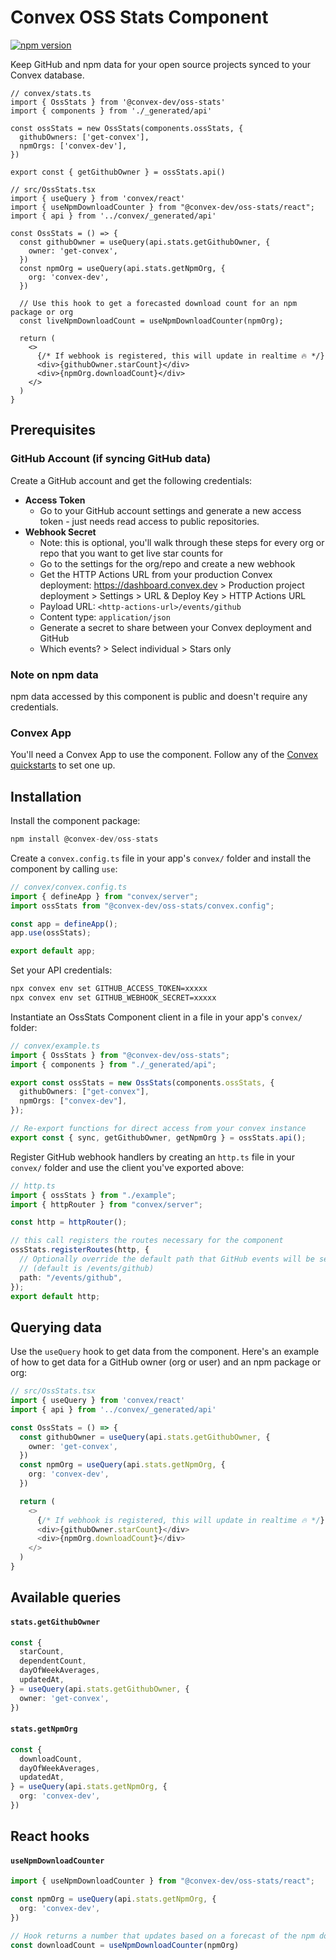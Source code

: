 # Convex OSS Stats Component

[![npm version](https://badge.fury.io/js/@convex-dev%2Foss-stats.svg)](https://badge.fury.io/js/@convex-dev%2Foss-stats)

<!-- START: Include on https://convex.dev/components -->

Keep GitHub and npm data for your open source projects synced to your Convex database.

```tsx
// convex/stats.ts
import { OssStats } from '@convex-dev/oss-stats'
import { components } from './_generated/api'

const ossStats = new OssStats(components.ossStats, {
  githubOwners: ['get-convex'],
  npmOrgs: ['convex-dev'],
})

export const { getGithubOwner } = ossStats.api()

// src/OssStats.tsx
import { useQuery } from 'convex/react'
import { useNpmDownloadCounter } from "@convex-dev/oss-stats/react";
import { api } from '../convex/_generated/api'

const OssStats = () => {
  const githubOwner = useQuery(api.stats.getGithubOwner, {
    owner: 'get-convex',
  })
  const npmOrg = useQuery(api.stats.getNpmOrg, {
    org: 'convex-dev',
  })

  // Use this hook to get a forecasted download count for an npm package or org
  const liveNpmDownloadCount = useNpmDownloadCounter(npmOrg);

  return (
    <>
      {/* If webhook is registered, this will update in realtime 🔥 */}
      <div>{githubOwner.starCount}</div>
      <div>{npmOrg.downloadCount}</div>
    </>
  )
}
```

## Prerequisites

### GitHub Account (if syncing GitHub data)

Create a GitHub account and get the following credentials:

- **Access Token**
  - Go to your GitHub account settings and generate a new access token - just
    needs read access to public repositories.
- **Webhook Secret**
  - Note: this is optional, you'll walk through these steps for every org or repo
    that you want to get live star counts for
  - Go to the settings for the org/repo and create a new webhook
  - Get the HTTP Actions URL from your production Convex deployment: https://dashboard.convex.dev > Production project deployment > Settings > URL & Deploy Key > HTTP Actions URL
  - Payload URL: `<http-actions-url>/events/github`
  - Content type: `application/json`
  - Generate a secret to share between your Convex deployment and GitHub
  - Which events? > Select individual > Stars only

### Note on npm data

npm data accessed by this component is public and doesn't require any credentials.

### Convex App

You'll need a Convex App to use the component. Follow any of the [Convex quickstarts](https://docs.convex.dev/home) to set one up.

## Installation

Install the component package:

```ts
npm install @convex-dev/oss-stats
```

Create a `convex.config.ts` file in your app's `convex/` folder and install the component by calling `use`:

```ts
// convex/convex.config.ts
import { defineApp } from "convex/server";
import ossStats from "@convex-dev/oss-stats/convex.config";

const app = defineApp();
app.use(ossStats);

export default app;
```

Set your API credentials:

```sh
npx convex env set GITHUB_ACCESS_TOKEN=xxxxx
npx convex env set GITHUB_WEBHOOK_SECRET=xxxxx
```

Instantiate an OssStats Component client in a file in your app's `convex/` folder:

```ts
// convex/example.ts
import { OssStats } from "@convex-dev/oss-stats";
import { components } from "./_generated/api";

export const ossStats = new OssStats(components.ossStats, {
  githubOwners: ["get-convex"],
  npmOrgs: ["convex-dev"],
});

// Re-export functions for direct access from your convex instance
export const { sync, getGithubOwner, getNpmOrg } = ossStats.api();
```

Register GitHub webhook handlers by creating an `http.ts` file in your `convex/` folder and use the client you've exported above:

```ts
// http.ts
import { ossStats } from "./example";
import { httpRouter } from "convex/server";

const http = httpRouter();

// this call registers the routes necessary for the component
ossStats.registerRoutes(http, {
  // Optionally override the default path that GitHub events will be sent to
  // (default is /events/github)
  path: "/events/github",
});
export default http;
```

## Querying data

Use the `useQuery` hook to get data from the component. Here's an example of how to get data for a GitHub owner (org or user) and an npm package or org:

```ts
// src/OssStats.tsx
import { useQuery } from 'convex/react'
import { api } from '../convex/_generated/api'

const OssStats = () => {
  const githubOwner = useQuery(api.stats.getGithubOwner, {
    owner: 'get-convex',
  })
  const npmOrg = useQuery(api.stats.getNpmOrg, {
    org: 'convex-dev',
  })

  return (
    <>
      {/* If webhook is registered, this will update in realtime 🔥 */}
      <div>{githubOwner.starCount}</div>
      <div>{npmOrg.downloadCount}</div>
    </>
  )
}
```

## Available queries

#### `stats.getGithubOwner`

```ts
const {
  starCount,
  dependentCount,
  dayOfWeekAverages,
  updatedAt,
} = useQuery(api.stats.getGithubOwner, {
  owner: 'get-convex',
})
```

#### `stats.getNpmOrg`

```ts
const {
  downloadCount,
  dayOfWeekAverages,
  updatedAt,
} = useQuery(api.stats.getNpmOrg, {
  org: 'convex-dev',
})
```

## React hooks

#### `useNpmDownloadCounter`

```ts
import { useNpmDownloadCounter } from "@convex-dev/oss-stats/react";

const npmOrg = useQuery(api.stats.getNpmOrg, {
  org: 'convex-dev',
})

// Hook returns a number that updates based on a forecast of the npm download count
const downloadCount = useNpmDownloadCounter(npmOrg)
```

<!-- END: Include on https://convex.dev/components -->
